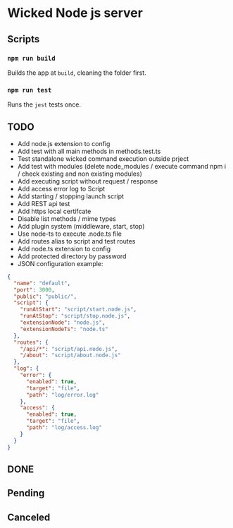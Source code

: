 # Wicked Node js server

## Scripts

### `npm run build`

Builds the app at `build`, cleaning the folder first.

### `npm run test`

Runs the `jest` tests once.

## TODO

- Add node.js extension to config
- Add test with all main methods in methods.test.ts
- Test standalone wicked command execution outside prject
- Add test with modules (delete node_modules / execute command npm i / check existing and non existing modules)
- Add executing script without request / response
- Add access error log to Script
- Add starting / stopping launch script
- Add REST api test
- Add https local certifcate
- Disable list methods / mime types
- Add plugin system (middleware, start, stop)
- Use node-ts to execute .node.ts file
- Add routes alias to script and test routes
- Add node.ts extension to config
- Add protected directory by password
- JSON configuration example:

```json
{
  "name": "default",
  "port": 3000,
  "public": "public/",
  "script": {
    "runAtStart": "script/start.node.js",
    "runAtStop": "script/stop.node.js",
    "extensionNode": "node.js",
    "extensionNodeTs": "node.ts"
  },
  "routes": {
    "/api/*": "script/api.node.js",
    "/about": "script/about.node.js"
  },
  "log": {
    "error": {
      "enabled": true,
      "target": "file",
      "path": "log/error.log"
    },
    "access": {
      "enabled": true,
      "target": "file",
      "path": "log/access.log"
    }
  }
}
```

## DONE

## Pending

## Canceled

